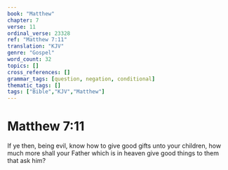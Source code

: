 ```yaml
---
book: "Matthew"
chapter: 7
verse: 11
ordinal_verse: 23328
ref: "Matthew 7:11"
translation: "KJV"
genre: "Gospel"
word_count: 32
topics: []
cross_references: []
grammar_tags: [question, negation, conditional]
thematic_tags: []
tags: ["Bible","KJV","Matthew"]
---
```


# Matthew 7:11

If ye then, being evil, know how to give good gifts unto your children, how much more shall your Father which is in heaven give good things to them that ask him?
